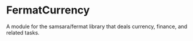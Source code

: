 # FermatCurrency
A module for the samsara/fermat library that deals currency, finance, and related tasks.

